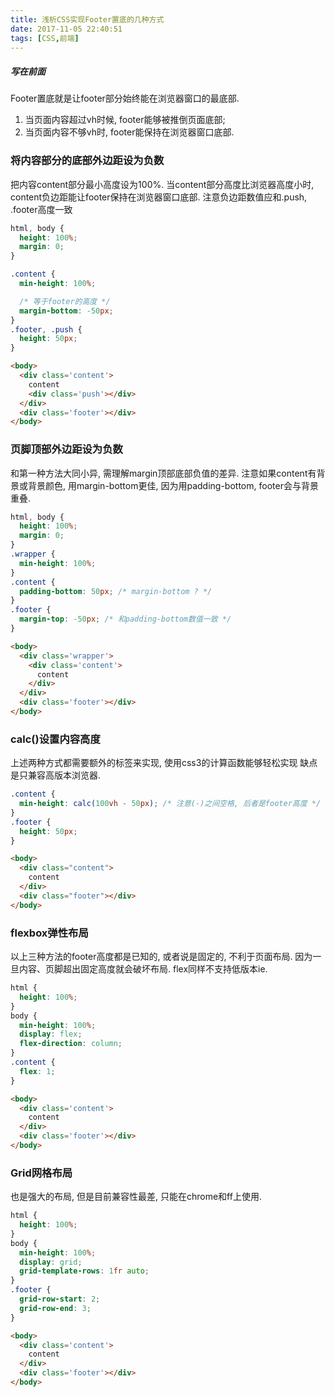 ```yaml
---
title: 浅析CSS实现Footer置底的几种方式
date: 2017-11-05 22:40:51
tags: [CSS,前端]
---
```

##### 写在前面
Footer置底就是让footer部分始终能在浏览器窗口的最底部.
1. 当页面内容超过vh时候, footer能够被推倒页面底部;
2. 当页面内容不够vh时, footer能保持在浏览器窗口底部.

### 将内容部分的底部外边距设为负数
把内容content部分最小高度设为100%. 当content部分高度比浏览器高度小时, content负边距能让footer保持在浏览器窗口底部.
注意负边距数值应和.push, .footer高度一致
<!-- more -->
```css
html, body {
  height: 100%;
  margin: 0;
}

.content {
  min-height: 100%;

  /* 等于footer的高度 */
  margin-bottom: -50px;
}
.footer, .push {
  height: 50px;
}
```
```html
<body>
  <div class='content'>
    content
    <div class='push'></div>
  </div>
  <div class='footer'></div>
</body>
```

### 页脚顶部外边距设为负数
和第一种方法大同小异, 需理解margin顶部底部负值的差异. 
注意如果content有背景或背景颜色, 用margin-bottom更佳, 因为用padding-bottom, footer会与背景重叠.
```css
html, body {
  height: 100%;
  margin: 0;
}
.wrapper {
  min-height: 100%;
}
.content {
  padding-bottom: 50px; /* margin-bottom ? */
}
.footer {
  margin-top: -50px; /* 和padding-bottom数值一致 */
}
```
```html
<body>
  <div class='wrapper'>
    <div class='content'>
      content
    </div>
  </div>
  <div class='footer'></div>
</body>
```

### calc()设置内容高度
上述两种方式都需要额外的标签来实现, 使用css3的计算函数能够轻松实现
缺点是只兼容高版本浏览器.
```css
.content {
  min-height: calc(100vh - 50px); /* 注意(-)之间空格, 后者是footer高度 */
}
.footer {
  height: 50px;
}
```
```html
<body>
  <div class="content">
    content
  </div>
  <div class="footer"></div>
</body>
```

### flexbox弹性布局
以上三种方法的footer高度都是已知的, 或者说是固定的, 不利于页面布局. 因为一旦内容、页脚超出固定高度就会破坏布局.
flex同样不支持低版本ie.
```css
html {
  height: 100%;
}
body {
  min-height: 100%;
  display: flex;
  flex-direction: column;
}
.content {
  flex: 1;
}
```
```html
<body>
  <div class='content'>
    content
  </div>
  <div class='footer'></div>
</body>
```

### Grid网格布局
也是强大的布局, 但是目前兼容性最差, 只能在chrome和ff上使用.
```css
html {
  height: 100%;
}
body {
  min-height: 100%;
  display: grid;
  grid-template-rows: 1fr auto;
}
.footer {
  grid-row-start: 2;
  grid-row-end: 3;
}
```
```html
<body>
  <div class='content'>
    content
  </div>
  <div class='footer'></div>
</body>
```